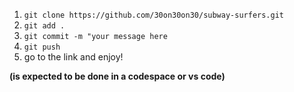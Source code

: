 1. `git clone https://github.com/30on30on30/subway-surfers.git`
2. `git add .`
3. `git commit -m "your message here`
4. `git push`
5. go to the link and enjoy!

**(is expected to be done in a codespace or vs code)**
